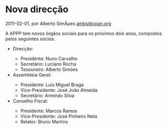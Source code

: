 
# Nova direcção

 2011-02-01, por Alberto SimÃµes <ambs@cpan.org>

A APPP tem novos órgãos sociais para os próximos dois anos, compostos pelos seguintes sócios:<br /><ul><li>Direcção:</li><ul><li>Presidente: Nuno Carvalho</li><li>Secretário: Luciano Rocha</li><li>Tesoureiro: Alberto Simões</li></ul><li>Assembleia Geral:</li><ul><li>Presidente: Luís Miguel Braga</li><li>Vice-Presidente: José João Almeida</li><li>Secretário: Armindo Silva</li></ul><li>Conselho Fiscal:</li><ul><li>Presidente: Marcos Ramos</li><li>Vice-Presidente: José Pinheiro Neta</li><li>Relator: Bruno Martins</li></ul></ul><br />
     
